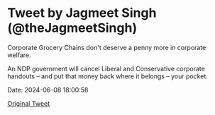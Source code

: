 # Tweet by Jagmeet Singh (@theJagmeetSingh)

Corporate Grocery Chains don't deserve a penny more in corporate welfare.

An NDP government will cancel Liberal and Conservative corporate handouts – and put that money back where it belongs – your pocket.

Date: 2024-06-08 18:00:58

[Original Tweet](https://x.com/theJagmeetSingh/status/1799501889744101595)
